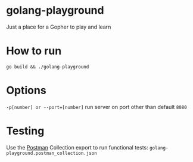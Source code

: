 # golang-playground
Just a place for a Gopher to play and learn 

# How to run
`go build && ./golang-playground`

# Options
`-p[number] or --port=[number]` run server on port other than default `8080`

# Testing
Use the [Postman](https://learning.getpostman.com/docs/postman/launching_postman/installation_and_updates/) Collection export to run functional tests: `golang-playground.postman_collection.json`
